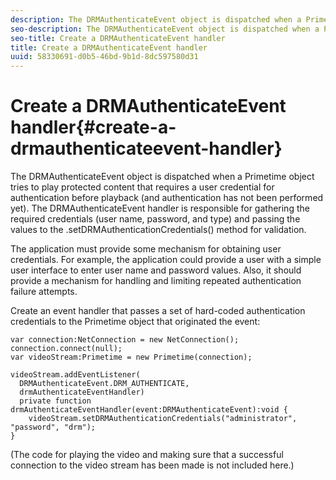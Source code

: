 ```yaml
---
description: The DRMAuthenticateEvent object is dispatched when a Primetime object tries to play protected content that requires a user credential for authentication before playback (and authentication has not been performed yet). The DRMAuthenticateEvent handler is responsible for gathering the required credentials (user name, password, and type) and passing the values to the .setDRMAuthenticationCredentials() method for validation.
seo-description: The DRMAuthenticateEvent object is dispatched when a Primetime object tries to play protected content that requires a user credential for authentication before playback (and authentication has not been performed yet). The DRMAuthenticateEvent handler is responsible for gathering the required credentials (user name, password, and type) and passing the values to the .setDRMAuthenticationCredentials() method for validation.
seo-title: Create a DRMAuthenticateEvent handler
title: Create a DRMAuthenticateEvent handler
uuid: 58330691-d0b5-46bd-9b1d-8dc597580d31
---
```


# Create a DRMAuthenticateEvent handler{#create-a-drmauthenticateevent-handler}

The DRMAuthenticateEvent object is dispatched when a Primetime object tries to play protected content that requires a user credential for authentication before playback (and authentication has not been performed yet). The DRMAuthenticateEvent handler is responsible for gathering the required credentials (user name, password, and type) and passing the values to the .setDRMAuthenticationCredentials() method for validation.

The application must provide some mechanism for obtaining user credentials. For example, the application could provide a user with a simple user interface to enter user name and password values. Also, it should provide a mechanism for handling and limiting repeated authentication failure attempts. 

Create an event handler that passes a set of hard-coded authentication credentials to the Primetime object that originated the event:

   ```
   var connection:NetConnection = new NetConnection();  
   connection.connect(null);  
   var videoStream:Primetime = new Primetime(connection);  
    
   videoStream.addEventListener( 
     DRMAuthenticateEvent.DRM_AUTHENTICATE,  
     drmAuthenticateEventHandler)  
     private function drmAuthenticateEventHandler(event:DRMAuthenticateEvent):void {  
       videoStream.setDRMAuthenticationCredentials("administrator", "password", "drm");  
   } 
   ```

   (The code for playing the video and making sure that a successful connection to the video stream has been made is not included here.)
